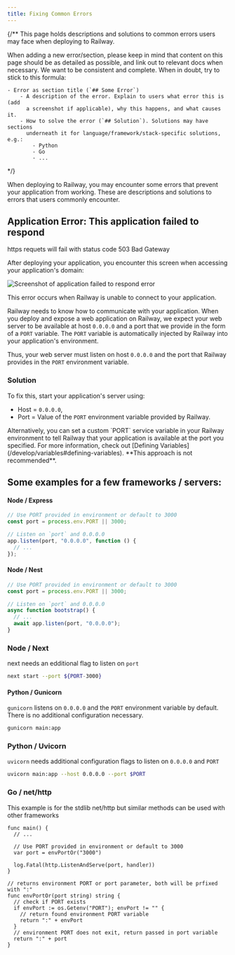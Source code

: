 ```yaml
---
title: Fixing Common Errors
---
```


{/**
This page holds descriptions and solutions to common errors users may face
when deploying to Railway.

When adding a new error/section, please keep in mind that content on this
page should be as detailed as possible, and link out to relevant docs when
necessary. We want to be consistent and complete. When in doubt, try to
stick to this formula:

    - Error as section title (`## Some Error`)
        - A description of the error. Explain to users what error this is (add
          a screenshot if applicable), why this happens, and what causes it.
        - How to solve the error (`## Solution`). Solutions may have sections
          underneath it for language/framework/stack-specific solutions, e.g.:
            - Python
            - Go
            - ...
*/}

When deploying to Railway, you may encounter some errors that prevent your
application from working. These are descriptions and solutions to errors that
users commonly encounter.

## Application Error: This application failed to respond

https requets will fail with status code 503 Bad Gateway

After deploying your application, you encounter this screen when accessing
your application's domain:

<Image src="https://res.cloudinary.com/railway/image/upload/v1681392822/docs/application-error_wgrwro.png"
alt="Screenshot of application failed to respond error"
width={729} height={675}
quality={80} />

This error occurs when Railway is unable to connect to your application.

Railway needs to know how to communicate with your application. When you
deploy and expose a web application on Railway, we expect your web server
to be available at host `0.0.0.0` and a port that we provide in the form
of a `PORT` variable. The `PORT` variable is automatically injected by
Railway into your application's environment.

Thus, your web server must listen on host `0.0.0.0` and the port that
Railway provides in the `PORT` environment variable.

### Solution

To fix this, start your application's server using:

* Host = `0.0.0.0`,
* Port = Value of the `PORT` environment variable provided by Railway.

<Banner variant="info">
Alternatively, you can set a custom `PORT` service variable in your
Railway environment to tell Railway that your application is available
at the port you specified. For more information, check out
[Defining Variables](/develop/variables#defining-variables).
**This approach is not recommended**.
</Banner>

## Some examples for a few frameworks / servers:

#### Node / Express

```javascript
// Use PORT provided in environment or default to 3000
const port = process.env.PORT || 3000;

// Listen on `port` and 0.0.0.0
app.listen(port, "0.0.0.0", function () {
  // ...
});
```

#### Node / Nest

```javascript
// Use PORT provided in environment or default to 3000
const port = process.env.PORT || 3000;

// Listen on `port` and 0.0.0.0
async function bootstrap() {
  // ...
  await app.listen(port, "0.0.0.0");
}
```

### Node / Next

next needs an edditional flag to listen on `port`

```bash
next start --port ${PORT-3000}
```

#### Python / Gunicorn

`gunicorn` listens on `0.0.0.0` and the `PORT` environment variable by default.
There is no additional configuration necessary.

```bash
gunicorn main:app
```

### Python / Uvicorn

`uvicorn` needs additional configuration flags to listen on `0.0.0.0` and `PORT`

```bash
uvicorn main:app --host 0.0.0.0 --port $PORT
```

### Go / net/http

This example is for the stdlib net/http but similar methods can be used with other frameworks

```golang
func main() {
  // ...

  // Use PORT provided in environment or default to 3000
  var port = envPortOr("3000")

  log.Fatal(http.ListenAndServe(port, handler))
}

// returns environment PORT or port parameter, both will be prfixed with ":"
func envPortOr(port string) string {
  // check if PORT exists
  if envPort := os.Getenv("PORT"); envPort != "" {
    // return found environment PORT variable
    return ":" + envPort
  }
  // environment PORT does not exit, return passed in port variable
  return ":" + port
}
```
